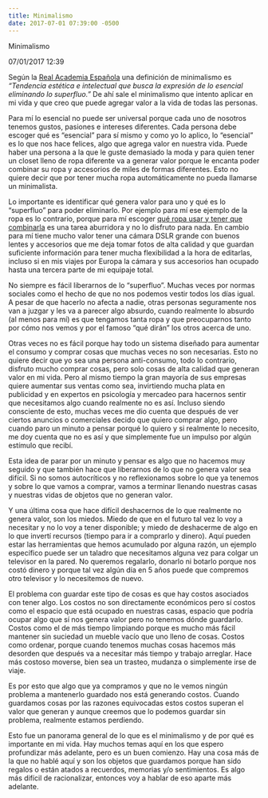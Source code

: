 ```yaml
---
title: Minimalismo
date: 2017-07-01 07:39:00 -0500
---
```




Minimalismo

07/01/2017 12:39

Según la [Real Academia Española](http://dle.rae.es/?id=PJYAJPl) una definición de minimalismo es *“Tendencia estética e intelectual que busca la expresión de lo esencial eliminando lo superfluo.”* De ahí sale el minimalismo que intento aplicar en mi vida y que creo que puede agregar valor a la vida de todas las personas.

Para mí lo esencial no puede ser universal porque cada uno de nosotros tenemos gustos, pasiones e intereses diferentes. Cada persona debe escoger qué es “esencial” para sí mismo y como yo lo aplico, lo “esencial” es lo que nos hace felices, algo que agrega valor en nuestra vida. Puede haber una persona a la que le guste demasiado la moda y para quien tener un closet lleno de ropa diferente va a generar valor porque le encanta poder combinar su ropa y accesorios de miles de formas diferentes. Esto no quiere decir que por tener mucha ropa automáticamente no pueda llamarse un minimalista.

Lo importante es identificar qué genera valor para uno y qué es lo “superfluo” para poder eliminarlo. Por ejemplo para mí ese ejemplo de la ropa es lo contrario, porque para mí escoger [qué ropa usar y tener que combinarla](/pantalon) es una tarea aburridora y no lo disfruto para nada. En cambio para mí tiene mucho valor tener una cámara DSLR grande con buenos lentes y accesorios que me deja tomar fotos de alta calidad y que guardan suficiente información para tener mucha flexibilidad a la hora de editarlas, incluso si en mis viajes por Europa la cámara y sus accesorios han ocupado hasta una tercera parte de mi equipaje total.

No siempre es fácil liberarnos de lo “superfluo”. Muchas veces por normas sociales como el hecho de que no nos podemos vestir todos los días igual. A pesar de que hacerlo no afecta a nadie, otras personas seguramente nos van a juzgar y les va a parecer algo absurdo, cuando realmente lo absurdo (al menos para mí) es que tengamos tanta ropa y que preocuparnos tanto por cómo nos vemos y por el famoso “qué dirán” los otros acerca de uno.

Otras veces no es fácil porque hay todo un sistema diseñado para aumentar el consumo y comprar cosas que muchas veces no son necesarias. Esto no quiere decir que yo sea una persona anti-consumo, todo lo contrario, disfruto mucho comprar cosas, pero solo cosas de alta calidad que generan valor en mi vida. Pero al mismo tiempo la gran mayoría de sus empresas quiere aumentar sus ventas como sea, invirtiendo mucha plata en publicidad y en expertos en psicología y mercadeo para hacernos sentir que necesitamos algo cuando realmente no es así. Incluso siendo consciente de esto, muchas veces me dio cuenta que después de ver ciertos anuncios o comerciales decido que quiero comprar algo, pero cuando paro un minuto a pensar porqué lo quiero y si realmente lo necesito, me doy cuenta que no es así y que simplemente fue un impulso por algún estímulo que recibí.

Esta idea de parar por un minuto y pensar es algo que no hacemos muy seguido y que también hace que liberarnos de lo que no genera valor sea difícil. Si no somos autocríticos y no reflexionamos sobre lo que ya tenemos y sobre lo que vamos a comprar, vamos a terminar llenando nuestras casas y nuestras vidas de objetos que no generan valor.

Y una última cosa que hace difícil deshacernos de lo que realmente no genera valor, son los miedos. Miedo de que en el futuro tal vez lo voy a necesitar y no lo voy a tener disponible; y miedo de deshacerme de algo en lo que invertí recursos (tiempo para ir a comprarlo y dinero). Aquí pueden estar las herramientas que hemos acumulado por alguna razón, un ejemplo específico puede ser un taladro que necesitamos alguna vez para colgar un televisor en la pared. No queremos regalarlo, donarlo ni botarlo porque nos costó dinero y porque tal vez algún día en 5 años puede que compremos otro televisor y lo necesitemos de nuevo.

El problema con guardar este tipo de cosas es que hay costos asociados con tener algo. Los costos no son directamente económicos pero sí costos como el espacio que está ocupado en nuestras casas, espacio que podría ocupar algo que sí nos genera valor pero no tenemos dónde guardarlo. Costos como el de más tiempo limpiando porque es mucho más fácil mantener sin suciedad un mueble vacío que uno lleno de cosas. Costos como ordenar, porque cuando tenemos muchas cosas hacemos más desorden que después va a necesitar más tiempo y trabajo arreglar. Hace más costoso moverse, bien sea un trasteo, mudanza o simplemente irse de viaje.

Es por esto que algo que ya compramos y que no le vemos ningún problema a mantenerlo guardado nos está generando costos. Cuando guardamos cosas por las razones equivocadas estos costos superan el valor que generan y aunque creemos que lo podemos guardar sin problema, realmente estamos perdiendo.

Esto fue un panorama general de lo que es el minimalismo y de por qué es importante en mi vida. Hay muchos temas aquí en los que espero profundizar más adelante, pero es un buen comienzo. Hay una cosa más de la que no hablé aquí y son los objetos que guardamos porque han sido regalos o están atados a recuerdos, memorias y/o sentimientos. Es algo más difícil de racionalizar, entonces voy a hablar de eso aparte más adelante.
